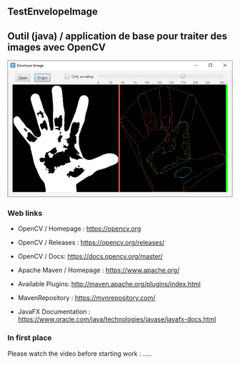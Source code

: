## TestEnvelopeImage
## Outil (java) / application de base pour traiter des images avec OpenCV

![Alt text](https://github.com/HERMANN3712/TestEnvelopeImage/blob/master/media/image%20application.png?raw=true "screenshot")

### Web links

* OpenCV / Homepage : <https://opencv.org>
* OpenCV / Releases : <https://opencv.org/releases/>
* OpenCV / Docs: <https://docs.opencv.org/master/>

* Apache Maven / Homepage : <https://www.apache.org/>
* Available Plugins: <http://maven.apache.org/plugins/index.html>
* MavenRepository  : <https://mvnrepository.com/>

* JavaFX Documentation : <https://www.oracle.com/java/technologies/javase/javafx-docs.html>


### In first place

Please watch the video before starting work :
.....
